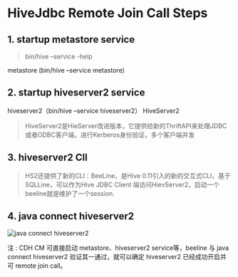 # HiveJdbc Remote Join Call Steps

## 1. startup metastore service

> bin/hive –service -help

metastore (bin/hive –service metastore)


## 2. startup hiveserver2 service

hiveserver2（bin/hive –service hiveserver2）
HiveServer2

> HiveServer2是HieServer改进版本，它提供给新的ThriftAPI来处理JDBC或者ODBC客户端，进行Kerberos身份验证，多个客户端并发

## 3. hiveserver2 ClI

> HS2还提供了新的CLI：BeeLine，是Hive 0.11引入的新的交互式CLI，基于SQLLine，可以作为Hive JDBC Client 端访问HievServer2，启动一个beeline就是维护了一个session.

## 4. java connect hiveserver2

![java connect hiveserver2][1]

[1]: https://github.com/blair101/bigdata/tree/master/hive/HiveJdbc/raw/master/images/HiveJdbcTest.png

注 : CDH CM 可直接启动 metastore、hiveserver2 service等，beeline 与 java connect hiveserver2 验证其一通过，就可以确定 hiveserver2 已经成功开启并可 remote join call。
